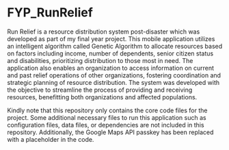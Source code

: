 # FYP_RunRelief

Run Relief is a resource distribution system post-disaster which was developed as part of my final year project. This mobile application utilizes an intelligent algorithm called Genetic Algorithm to allocate resources based on factors including income, number of dependents, senior citizen status and disabilities, prioritizing distribution to those most in need. The application also enables an organization to access information on current and past relief operations of other organizations, fostering coordination and strategic planning of resource distribution. The system was developed with the objective to streamline the process of providing and receiving resources, benefitting both organizations and affected populations.

Kindly note that this repository only contains the core code files for the project. Some additional necessary files to run this application such as configuration files, data files, or dependencies are not included in this repository. Additionally, the Google Maps API passkey has been replaced with a placeholder in the code.

